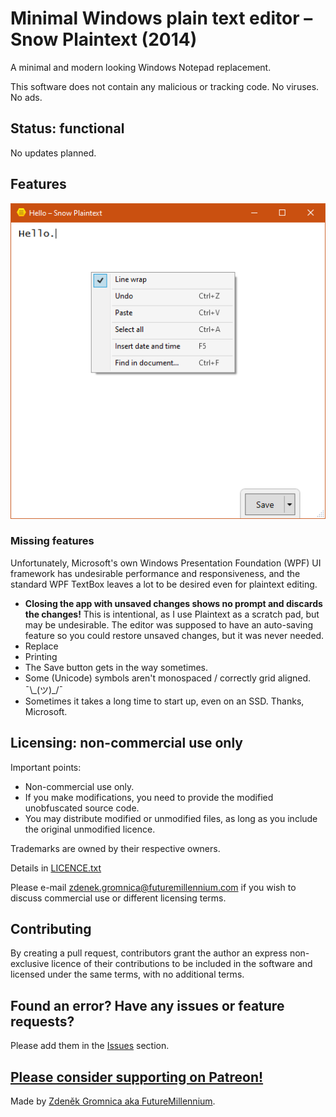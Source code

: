 # Minimal Windows plain text editor – Snow Plaintext (2014)

A minimal and modern looking Windows Notepad replacement.

This software does not contain any malicious or tracking code. No viruses. No ads.

## Status: functional

No updates planned.

## Features

![Snow Plaintext editor](docs/img/snow-plaintext-screenshot-context-menu.png)

### Missing features

Unfortunately, Microsoft's own Windows Presentation Foundation (WPF) UI framework has undesirable performance and responsiveness, and the standard WPF TextBox leaves a lot to be desired even for plaintext editing.

- **Closing the app with unsaved changes shows no prompt and discards the changes!** This is intentional, as I use Plaintext as a scratch pad, but may be undesirable. The editor was supposed to have an auto-saving feature so you could restore unsaved changes, but it was never needed.
- Replace
- Printing
- The Save button gets in the way sometimes.
- Some (Unicode) symbols aren't monospaced / correctly grid aligned. ¯\\\_(ツ)_/¯
- Sometimes it takes a long time to start up, even on an SSD. Thanks, Microsoft.

## Licensing: non-commercial use only

Important points:
- Non-commercial use only.
- If you make modifications, you need to provide the modified unobfuscated source code.
- You may distribute modified or unmodified files, as long as you include the original unmodified licence.

Trademarks are owned by their respective owners.

Details in [LICENCE.txt](LICENCE.txt)

Please e-mail zdenek.gromnica@futuremillennium.com if you wish to discuss commercial use or different licensing terms.

## Contributing

By creating a pull request, contributors grant the author an express non-exclusive licence of their contributions to be included in the software and licensed under the same terms, with no additional terms.

## Found an error? Have any issues or feature requests?

Please add them in the [Issues](https://github.com/FutureMillennium/Snow-Plaintext/issues) section.

## [Please consider supporting on Patreon!](https://github.com/FutureMillennium/Psanii-Notepad-2009/issues)

Made by [Zdeněk Gromnica aka FutureMillennium](http://futuremillennium.com/).